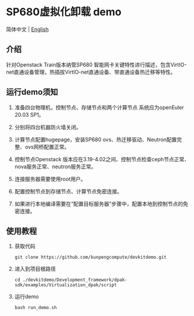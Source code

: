 # SP680虚拟化卸载 demo

简体中文 | [English](README_en.md)

## 介绍

针对Openstack Train版本纳管SP680 智能网卡关键特性进行描述，包含VirtIO-net直通设备管理，热插拔VirtIO-net直通设备、带直通设备热迁移等特性。

## 运行demo须知

1. 准备四台物理机，控制节点、存储节点和两个计算节点 系统应为openEuler 20.03 SP1。

2. 分别将四台机器防火墙关闭。

3. 计算节点配置hugepage，安装SP680 ovs、热迁移驱动、Neutron配置完整、ovs网桥配置正常。

4. 控制节点Openstack 版本应在3.19-4.02之间、控制节点检查ceph节点正常、nova服务正常、neutron服务正常。

5. 连接服务器需要使用root用户。

6. 配置控制节点到存储节点、计算节点免密连接。

7. 如果进行本地编译需要在“配置目标服务器”步骤中，配置本地到控制节点的免密连接。

## 使用教程

1. 获取代码

   ```shell
   git clone https://github.com/kunpengcompute/devkitdemo.git
   ```

2. 进入到项目根路径

   ```shell
   cd ./devkitdemo/Development_framework/dpak-sdk/examples/Virtualization_dpak/script
   ```
3. 运行demo

   ```shell
   bash run_demo.sh
   ```
